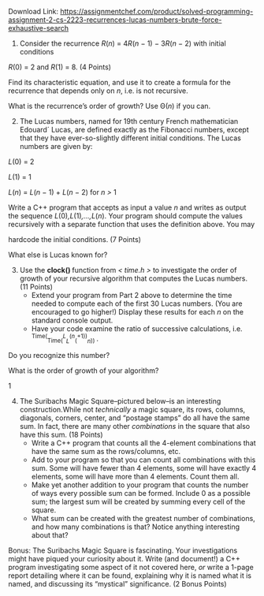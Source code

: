 Download Link: https://assignmentchef.com/product/solved-programming-assignment-2-cs-2223-recurrences-lucas-numbers-brute-force-exhaustive-search
<br>
<ol>

 <li>Consider the recurrence <em>R</em>(<em>n</em>) = 4<em>R</em>(<em>n </em>− 1) − 3<em>R</em>(<em>n </em>− 2) with initial conditions</li>

</ol>

<em>R</em>(0) = 2 and <em>R</em>(1) = 8.                                                                               (4 Points)

Find its characteristic equation, and use it to create a formula for the recurrence that depends only on <em>n</em>, i.e. is not recursive.

What is the recurrence’s order of growth? Use Θ(<em>n</em>) if you can.

<ol start="2">

 <li>The Lucas numbers, named for 19th century French mathematician Edouard´ Lucas, are defined exactly as the Fibonacci numbers, except that they have ever-so-slightly different initial conditions. The Lucas numbers are given by:</li>

</ol>

<em>L</em>(0) = 2

<em>L</em>(1) = 1

<em>L</em>(<em>n</em>) = <em>L</em>(<em>n </em>− 1) + <em>L</em>(<em>n </em>− 2) for <em>n &gt; </em>1

Write a C++ program that accepts as input a value <em>n </em>and writes as output the sequence <em>L</em>(0)<em>,L</em>(1)<em>,…,L</em>(<em>n</em>). Your program should compute the values recursively with a separate function that uses the definition above. You may

hardcode the initial conditions.                                                                (7 Points)

What else is Lucas known for?

<ol start="3">

 <li>Use the <strong>clock() </strong>function from <em>&lt; time.h &gt; </em>to investigate the order of growth of your recursive algorithm that computes the Lucas numbers. (11 Points)

  <ul>

   <li>Extend your program from Part 2 above to determine the time needed to compute each of the first 30 Lucas numbers. (You are encouraged to go higher!) Display these results for each <em>n </em>on the standard console output.</li>

   <li>Have your code examine the ratio of successive calculations, i.e. <sup>Time(</sup><sub>Time(</sub><em><sup>L</sup><sub>L</sub></em><sup>(<em>n</em></sup><sub>(</sub><sup>+1))</sup><em><sub>n</sub></em><sub>)) </sub>.</li>

  </ul></li>

</ol>

Do you recognize this number?

What is the order of growth of your algorithm?

1

<ol start="4">

 <li>The Suribachs Magic Square–pictured below–is an interesting construction.While not <em>technically </em>a magic square, its rows, columns, diagonals, corners, center, and “postage stamps” do all have the same sum. In fact, there are many other <em>combinations </em>in the square that also have this sum. (18 Points)

  <ul>

   <li>Write a C++ program that counts all the 4-element combinations that have the same sum as the rows/columns, etc.</li>

   <li>Add to your program so that you can count all combinations with this sum. Some will have fewer than 4 elements, some will have exactly 4 elements, some will have more than 4 elements. Count them all.</li>

   <li>Make yet another addition to your program that counts the number of ways every possible sum can be formed. Include 0 as a possible sum; the largest sum will be created by summing every cell of the square.</li>

   <li>What sum can be created with the greatest number of combinations, and how many combinations is that? Notice anything interesting about that?</li>

  </ul></li>

</ol>

Bonus: The Suribachs Magic Square is fascinating. Your investigations might have piqued your curiosity about it. Write (and document!) a C++ program investigating some aspect of it not covered here, <em>or </em>write a 1-page report detailing where it can be found, explaining why it is named what it is named, and discussing its “mystical” significance. (2 Bonus Points)